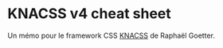 # KNACSS v4 cheat sheet

Un mémo pour le framework CSS [KNACSS](http://knacss.com/) de Raphaël Goetter.
